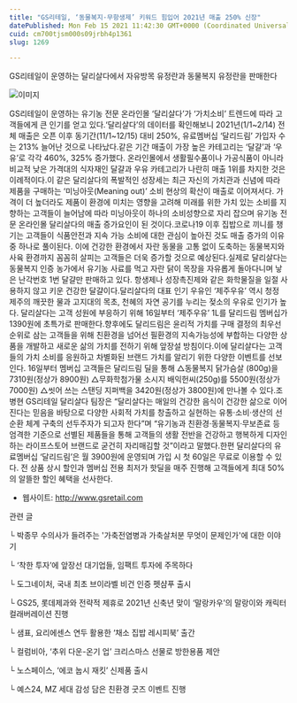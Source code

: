 ```yaml
---
title: "GS리테일, ‘동물복지·무항생제’ 키워드 힘입어 2021년 매출 250% 신장"
datePublished: Mon Feb 15 2021 11:42:30 GMT+0000 (Coordinated Universal Time)
cuid: cm700tjsm000s09jrbh4p1361
slug: 1269

---
```



GS리테일이 운영하는 달리살다에서 자유방목 유정란과 동물복지 유정란을 판매한다

![이미지](https://cdn.hashnode.com/res/hashnode/image/upload/v1739250463357/2bad9b09-4008-4705-9166-cc56472364e0.jpeg)

GS리테일이 운영하는 유기농 전문 온라인몰 ‘달리살다’가 ‘가치소비’ 트렌드에 따라 고객들에게 큰 인기를 얻고 있다.‘달리살다’의 데이터를 확인해보니 2021년(1/1~2/14) 전체 매출은 오픈 이후 동기간(11/1~12/15) 대비 250%, 유료멤버십 ‘달리드림’ 가입자 수는 213% 늘어난 것으로 나타났다.같은 기간 매출이 가장 높은 카테고리는 ‘달걀’과 ‘우유’로 각각 460%, 325% 증가했다. 온라인몰에서 생활필수품이나 가공식품이 아니라 비교적 낮은 가격대의 식자재인 달걀과 우유 카테고리가 나란히 매출 1위를 차지한 것은 이례적이다.이 같은 달리살다의 폭발적인 성장세는 최근 자신의 가치관과 신념에 따라 제품을 구매하는 ‘미닝아웃(Meaning out)’ 소비 현상의 확산이 매출로 이어져서다. 가격이 더 높더라도 제품이 환경에 미치는 영향을 고려해 미래를 위한 가치 있는 소비를 지향하는 고객들이 늘어남에 따라 미닝아웃이 하나의 소비성향으로 자리 잡으며 유기농 전문 온라인몰 달리살다의 매출 증가요인이 된 것이다.코로나19 이후 집밥으로 끼니를 챙기는 고객들이 식품안전과 지속 가능 소비에 대한 관심이 높아진 것도 매출 증가의 이유 중 하나로 풀이된다. 이에 건강한 환경에서 자란 동물을 고통 없이 도축하는 동물복지와 사육 환경까지 꼼꼼히 살피는 고객들은 더욱 증가할 것으로 예상된다.실제로 달리살다는 동물복지 인증 농가에서 유기농 사료를 먹고 자란 닭이 목장을 자유롭게 돌아다니며 낳은 난각번호 1번 달걀만 판매하고 있다. 항생제나 성장촉진제와 같은 화학물질을 일절 사용하지 않고 키운 건강한 달걀이다.달리살다의 대표 인기 우유인 ‘제주우유’ 역시 청정 제주의 깨끗한 물과 고지대의 목초, 천혜의 자연 공기를 누리는 젖소의 우유로 인기가 높다. 달리살다는 고객 성원에 부응하기 위해 16일부터 ‘제주우유’ 1L를 달리드림 멤버십가 1390원에 초특가로 판매한다.향후에도 달리드림은 윤리적 가치를 구매 결정의 최우선 순위로 삼는 고객들을 위해 친환경을 넘어선 필환경의 지속가능성에 부합하는 다양한 상품을 개발하고 새로운 삶의 가치를 전하기 위해 앞장설 방침이다.이에 달리살다는 고객들의 가치 소비를 응원하고 차별화된 브랜드 가치를 알리기 위한 다양한 이벤트를 선보인다. 16일부터 멤버십 고객들은 달리드림 딜을 통해 △동물복지 닭가슴살 (800g)을 7310원(정상가 8900원) △무화학첨가물 소시지 배익헌씨(250g)를 5500원(정상가 7000원) △씻어 쓰는 스탠딩 지퍼백을 3420원(정상가 3800원)에 만나볼 수 있다.조병현 GS리테일 달리살다 팀장은 “달리살다는 매일의 건강한 음식이 건강한 삶으로 이어진다는 믿음을 바탕으로 다양한 사회적 가치를 창출하고 실현하는 유통·소비·생산의 선순환 체계 구축의 선두주자가 되고자 한다”며 “유기농과 친환경·동물복지·무보존료 등 엄격한 기준으로 선별된 제품들을 통해 고객들의 생활 전반을 건강하고 행복하게 디자인하는 라이프스토어 브랜드로 굳건히 자리매김할 것”이라고 말했다.한편 달리살다의 유료멤버십 ‘달리드림’은 월 3900원에 운영되며 가입 시 첫 60일은 무료로 이용할 수 있다. 전 상품 상시 할인과 멤버십 전용 최저가 핫딜을 매주 진행해 고객들에게 최대 50%의 알뜰한 할인 혜택을 선사한다.

- 웹사이트: http://www.gsretail.com

관련 글

└ 박종무 수의사가 들려주는 '가축전염병과 가축살처분 무엇이 문제인가'에 대한 이야기

└ ‘착한 투자’에 앞장선 대기업들, 임팩트 투자에 주목하다

└ 도그네이처, 국내 최초 브이라벨 비건 인증 펫샴푸 출시

└ GS25, 롯데제과와 전략적 제휴로 2021년 신축년 맞이 ‘말랑카우’의 말랑이와 캐릭터 컬래버레이션 진행

└ 샘표, 요리에센스 연두 활용한 ‘채소 집밥 레시피북’ 출간

└ 컬럼비아, ‘추위 다운-온기 업’ 크리스마스 선물로 방한용품 제안

└ 노스페이스, ‘에코 눕시 재킷’ 신제품 출시

└ 예스24, MZ 세대 감성 담은 친환경 굿즈 이벤트 진행